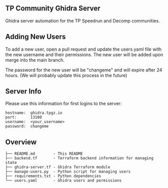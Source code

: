 ## TP Community Ghidra Server

Ghidra server automation for the TP Speedrun and Decomp communities.

## Adding New Users

To add a new user, open a pull request and update the users.yaml file with the new username and their permissions. The new user will be added upon merge into the main branch.

The password for the new user will be "changeme" and will expire after 24 hours. (We will probably update this process in the future)

## Server Info

Please use this information for first logins to the server:

```
hostname:  ghidra.tpgz.io
port:      13100
username:  <your_username>
password:  changeme
```

## Overview

```
├── README.md        - This README
├── backend.tf       - Terraform backend information for managing state
├── ghidra-server.tf - Ghidra Terraform module
├── manage-users.py  - Python script for managing users
├── requirements.txt - Python dependencies
└── users.yaml       - Ghidra users and permissions
```